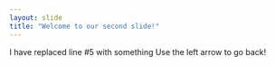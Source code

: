 ```yaml
---
layout: slide
title: "Welcome to our second slide!"
---
```

I have replaced line #5 with something
Use the left arrow to go back!
